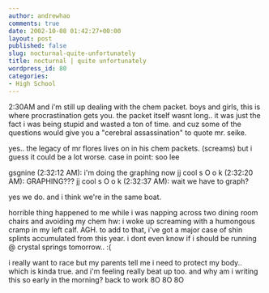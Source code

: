 ```yaml
---
author: andrewhao
comments: true
date: 2002-10-08 01:42:27+00:00
layout: post
published: false
slug: nocturnal-quite-unfortunately
title: nocturnal | quite unfortunately
wordpress_id: 80
categories:
- High School
---
```


2:30AM and i'm still up dealing with the chem packet. boys and girls, this is where procrastination gets you. the packet itself wasnt long.. it was just the fact i was being stupid and wasted a ton of time. and cuz some of the questions would give you a "cerebral assassination" to quote mr. seike.

yes.. the legacy of mr flores lives on in his chem packets. (screams) but i guess it could be a lot worse. case in point: soo lee

gsgnine (2:32:12 AM): i'm doing the graphing now
jj cool s O o k (2:32:20 AM): GRAPHING???
jj cool s O o k (2:32:37 AM): wait we have to graph?

yes we do. and i think we're in the same boat.

horrible thing happened to me while i was napping across two dining room chairs and avoiding my chem hw: i woke up screaming with a humongous cramp in my left calf. AGH. to add to that, i've got a major case of shin splints accumulated from this year. i dont even know if i should be running @ crystal springs tomorrow..  :(

i really want to race but my parents tell me i need to protect my body.. which is kinda true. and i'm feeling really beat up too. and why am i writing this so early in the morning? back to work  8O  8O  8O 
